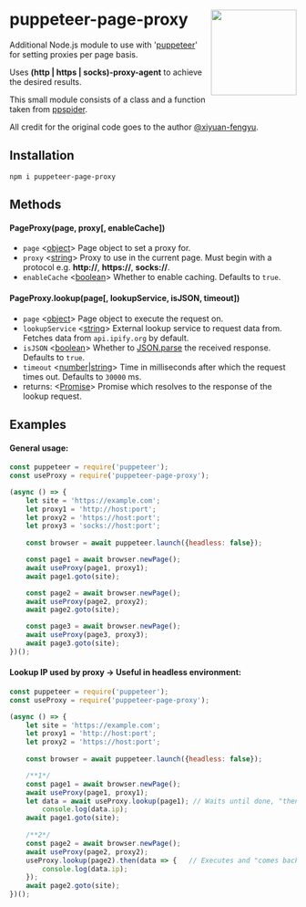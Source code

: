 # puppeteer-page-proxy <img src="https://i.ibb.co/kQrN9QJ/puppeteer-page-proxy-logo.png" align="right" width=150 height=150/>
Additional Node.js module to use with '[puppeteer](https://www.npmjs.com/package/puppeteer)' for setting proxies per page basis.

Uses **(http | https | socks)-proxy-agent** to achieve the desired results.

This small module consists of a class and a function taken from [ppspider](https://github.com/xiyuan-fengyu/ppspider).

All credit for the original code goes to the author [@xiyuan-fengyu](https://github.com/xiyuan-fengyu).

## Installation
```
npm i puppeteer-page-proxy
```

## Methods
#### PageProxy(page, proxy[, enableCache])

* `page` <[object](https://developer.mozilla.org/en-US/docs/Glossary/Object)> Page object to set a proxy for.
* `proxy` <[string](https://developer.mozilla.org/en-US/docs/Glossary/String)> Proxy to use in the current page. Must begin with a protocol e.g. **http://**, **https://**, **socks://**.
* `enableCache` <[boolean](https://developer.mozilla.org/en-US/docs/Glossary/Boolean)> Whether to enable caching. Defaults to `true`.

#### PageProxy.lookup(page[, lookupService, isJSON, timeout])

* `page` <[object](https://developer.mozilla.org/en-US/docs/Glossary/Object)> Page object to execute the request on.
* `lookupService` <[string](https://developer.mozilla.org/en-US/docs/Glossary/String)> External lookup service to request data from. Fetches data from `api.ipify.org` by default.
* `isJSON` <[boolean](https://developer.mozilla.org/en-US/docs/Glossary/Boolean)> Whether to [JSON.parse](https://developer.mozilla.org/en-US/docs/Web/JavaScript/Reference/Global_Objects/JSON/parse) the received response. Defaults to `true`.
* `timeout` <[number](https://developer.mozilla.org/en-US/docs/Glossary/Number)|[string](https://developer.mozilla.org/en-US/docs/Glossary/String)> Time in milliseconds after which the request times out. Defaults to `30000` ms.
* returns: <[Promise](https://developer.mozilla.org/en-US/docs/Web/JavaScript/Reference/Global_Objects/Promise)> Promise which resolves to the response of the lookup request.
    
## Examples
#### General usage:
```js
const puppeteer = require('puppeteer');
const useProxy = require('puppeteer-page-proxy');

(async () => {
    let site = 'https://example.com';
    let proxy1 = 'http://host:port';
    let proxy2 = 'https://host:port';
    let proxy3 = 'socks://host:port';
    
    const browser = await puppeteer.launch({headless: false});

    const page1 = await browser.newPage();
    await useProxy(page1, proxy1);
    await page1.goto(site);

    const page2 = await browser.newPage();
    await useProxy(page2, proxy2);
    await page2.goto(site);

    const page3 = await browser.newPage();
    await useProxy(page3, proxy3);
    await page3.goto(site);
})();
```
#### Lookup IP used by proxy -> Useful in headless environment:
```js
const puppeteer = require('puppeteer');
const useProxy = require('puppeteer-page-proxy');

(async () => {
    let site = 'https://example.com';
    let proxy1 = 'http://host:port';
    let proxy2 = 'https://host:port';
    
    const browser = await puppeteer.launch({headless: false});

    /**1*/
    const page1 = await browser.newPage();
    await useProxy(page1, proxy1);
    let data = await useProxy.lookup(page1); // Waits until done, "then" continues
        console.log(data.ip);
    await page1.goto(site);
    
    /**2*/
    const page2 = await browser.newPage();
    await useProxy(page2, proxy2);
    useProxy.lookup(page2).then(data => {   // Executes and "comes back" once done
        console.log(data.ip);
    });
    await page2.goto(site);
})();
```
